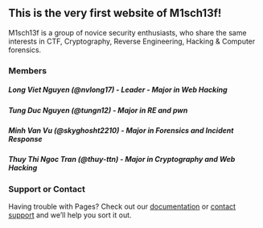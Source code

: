 ## This is the very first website of M1sch13f!

M1sch13f is a group of novice security enthusiasts, who share the same interests in CTF, Cryptography, Reverse Engineering, Hacking & Computer forensics.

### Members
##### Long Viet Nguyen (@nvlong17) - Leader - Major in Web Hacking
##### Tung Duc Nguyen (@tungn12) - Major in RE and pwn
##### Minh Van Vu (@skyghosht2210) - Major in Forensics and Incident Response
##### Thuy Thi Ngoc Tran (@thuy-ttn) - Major in Cryptography and Web Hacking


### Support or Contact

Having trouble with Pages? Check out our [documentation](https://docs.github.com/categories/github-pages-basics/) or [contact support](https://github.com/contact) and we’ll help you sort it out.
